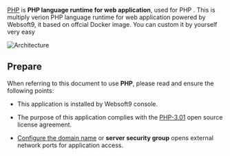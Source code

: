 [PHP](https://hub.docker.com/_/php) is **PHP language runtime for web application**, used for PHP . This is multiply verion PHP language runtime for web application powered by Websoft9, it based on offcial Docker image. You can custom it by yourself very easy


![Architecture](https://libs.websoft9.com/Websoft9/DocsPicture/zh/php/php-gui-websoft9.jpg)


## Prepare

When referring to this document to use **PHP**, please read and ensure the following points:

- This application is installed by Websoft9 console.

- The purpose of this application complies with the [PHP-3.01](https://opensource.org/licenses/PHP-3.01) open source license agreement.

- [Configure the domain name](./domain-set) or **server security group** opens external network ports for application access.